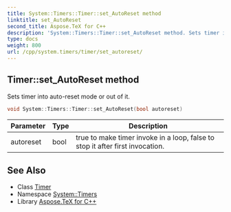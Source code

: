 ```yaml
---
title: System::Timers::Timer::set_AutoReset method
linktitle: set_AutoReset
second_title: Aspose.TeX for C++
description: 'System::Timers::Timer::set_AutoReset method. Sets timer into auto-reset mode or out of it in C++.'
type: docs
weight: 800
url: /cpp/system.timers/timer/set_autoreset/
---
```

## Timer::set_AutoReset method


Sets timer into auto-reset mode or out of it.

```cpp
void System::Timers::Timer::set_AutoReset(bool autoreset)
```


| Parameter | Type | Description |
| --- | --- | --- |
| autoreset | bool | true to make timer invoke in a loop, false to stop it after first invocation. |

## See Also

* Class [Timer](../)
* Namespace [System::Timers](../../)
* Library [Aspose.TeX for C++](../../../)
